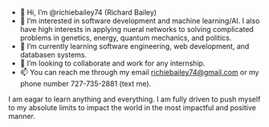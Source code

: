 - 👋 Hi, I’m @richiebailey74 (Richard Bailey)
- 👀 I’m interested in software development and machine learning/AI. I also have high interests in applying nueral networks to solving complicated problems in genetics, energy,
quantum mechanics, and politics.
- 🌱 I’m currently learning software engineering, web development, and databasen systems.
- 💞️ I’m looking to collaborate and work for any internship.
- 📫 You can reach me through my email richiebailey74@gmail.com or my phone number 727-735-2881 (text me).


I am eagar to learn anything and everything. I am fully driven to push myself to my absolute limits to impact the world in the most impactful and positive manner.
